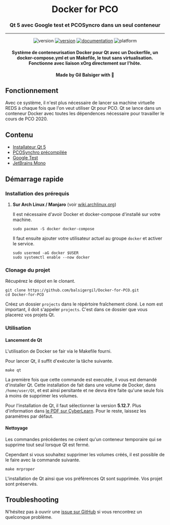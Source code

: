 <h1 align="center">Docker for PCO</h1>
<h3 align="center">Qt 5 avec Google test et PCOSyncro dans un seul conteneur</h3>
<hr>
<p align="center">
  <img src="https://img.shields.io/badge/version-v0.0.1-green?style=for-the-badge" alt="version">
  <a href="https://github.com/balsigergil/Docker-for-PCO/blob/master/LICENSE"><img src="https://img.shields.io/badge/license-MIT-orange?style=for-the-badge" alt="version"></a>
  <a href="https://github.com/balsigergil/Docker-for-PCO#docker-for-pco"><img src="https://img.shields.io/badge/documentation-README-blue?style=for-the-badge" alt="documentation"></a>
  <img src="https://img.shields.io/badge/platform-linux-yellow?style=for-the-badge&logo=Linux" alt="platform">
</p>

<h4 align="center">Système de conteneurisation Docker pour Qt avec un Dockerfile, un docker-compose.yml et un Makefile, le tout sans virtualisation. Fonctionne avec liaison xOrg directement sur l'hôte.</h4>
<h4 align="center">Made by Gil Balsiger with 🧡</h4>

## Fonctionnement

Avec ce système, il n'est plus nécessaire de lancer sa machine virtuelle REDS à chaque fois que l'on veut utiliser Qt pour PCO. Qt se lance dans un conteneur Docker avec toutes les dépendences nécessaire pour travailler le cours de PCO 2020.

## Contenu

- [Installateur Qt 5](https://www.qt.io/download-open-source)
- [PCOSynchro précompilée](https://gitlab.com/reds-public/pco-synchro)
- [Google Test](https://github.com/google/googletest)
- [JetBrains Mono](https://www.jetbrains.com/lp/mono/)

## Démarrage rapide

### Installation des prérequis

1. **Sur Arch Linux / Manjaro** (voir [wiki.archlinux.org](https://wiki.archlinux.org/index.php/Docker#Installation))

    Il est nécessaire d'avoir Docker et docker-compose d'installé sur votre machine.

    ```
    sudo pacman -S docker docker-compose
    ```

    Il faut ensuite ajouter votre utilisateur actuel au groupe `docker` et activer le service.

    ```
    sudo usermod -aG docker $USER
    sudo systemctl enable --now docker
    ```

### Clonage du projet

Récupérez le dépot en le clonant.

```
git clone https://github.com/balsigergil/Docker-for-PCO.git
cd Docker-for-PCO
```

Créez un dossier `projects` dans le répértoire fraîchement cloné. Le nom est important, il doit s'appeler `projects`. C'est dans ce dossier que vous placerez vos projets Qt.

### Utilisation

#### Lancement de Qt

L'utilisation de Docker se fair via le Makefile fourni.

Pour lancer Qt, il suffit d'exécuter la tâche suivante.

```
make qt
```

La première fois que cette commande est executée, il vous est demandé d'installer Qt. Cette installation de fait dans une volume de Docker, dans `/home/user/Qt`, et est ainsi persitante et ne devra être faite qu'une seule fois à moins de supprimer les volumes.

Pour l'installation de Qt, il faut sélectionner la version **5.12.7**. Plus d'information dans [le PDF sur CyberLearn](https://cyberlearn.hes-so.ch/pluginfile.php/3175645/mod_resource/content/1/Guide_labos_PCO_v2020.1.0.pdf). Pour le reste, laissez les paramètres par défaut.

#### Nettoyage

Les commandes précédentes ne créent qu'un conteneur temporaire qui se supprime tout seul lorsque Qt est fermé.

Cependant si vous souhaitez supprimer les volumes créés, il est possible de le faire avec la commande suivante.

```
make mrproper
```

L'installation de Qt ainsi que vos préférences Qt sont supprimée. Vos projet sont préservés.

## Troubleshooting

N'hésitez pas à ouvrir une [issue sur GitHub](https://github.com/balsigergil/Docker-for-PCO/issues) si vous rencontrez un quelconque problème.